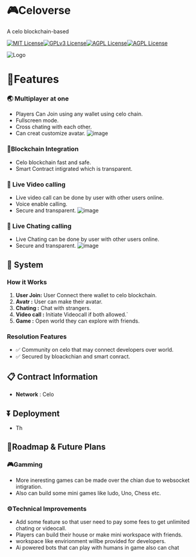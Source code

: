 
# 🎮Celoverse
A celo blockchain-based 




[![MIT License](https://img.shields.io/badge/Celo-Metaverse-green.svg)](https://choosealicense.com/licenses/mit/)[![GPLv3 License](https://img.shields.io/badge/Node.js-Solidity-red.svg)](https://opensource.org/licenses/)[![AGPL License](https://img.shields.io/badge/Contract-Celoverse-blue.svg)](http://www.gnu.org/licenses/agpl-3.0)[![AGPL License](https://img.shields.io/badge/Blockchain-Celoverse-pink.svg)](http://www.gnu.org/licenses/agpl-3.0)


![Logo](https://dev-to-uploads.s3.amazonaws.com/uploads/
) 



# 🤖Features

### 🌏 Multiplayer at one 
- Players Can Join using any wallet using celo chain.
- Fullscreen mode.
- Cross chating with each other.
- Can creat customize avatar.
![image](
) 

### 🔐Blockchain Integration
- Celo blockchain fast and safe.
- Smart Contract intigrated which is transparent.

### 🎥 Live Video calling
- Live video call can be done by user with other users online.
- Voice enable calling.
- Secure and transparent.
![image](https://dev-to-uploads.s3.amazonaws.com/uploads/
) 
### 📲 Live Chating calling
- Live Chating can be done by user with other users online.
- Secure and transparent.
![image](https://dev-to-uploads.s3.amazonaws.com/uploads/
) 
## 🎯 System
### How it Works
 1. **User Join:** User Connect there wallet to celo blockchain.
 2. **Avatr :** User can make their avatar.
 3. **Chating :** Chat with strangers.
 4. **Video call :** Initiate Videocall if both allowed.`
 5. **Game :** Open world they can explore with friends.
### Resolution Features
- ✅ Community on celo that may connect developers over world.
- ✅ Secured by bloackchian and smart conract.
## 📋 Contract Information
- **Network** : Celo
## ⏬ Deployment
 - Th

## 🎯Roadmap & Future Plans

### 🎮Gamming 
- More ineresting games can be made over the chian due to websocket intigration.
- Also can build some mini games like ludo, Uno, Chess etc.

### ⚙️Technical Improvements 
 - Add some feature so that user need to pay some fees to get unlimited chating or videocall.
 - Players can build their house or make mini workspace with friends.
 - workspace like envirionment willbe provided for developers.
 - Ai powered bots that can play with humans in game also can chat 
